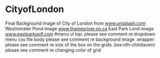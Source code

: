 # CityofLondon
Final
Background image of City of London from www.unsplash.com
Westminster Pond image www.thamesriver.on.ca
East Park Lond image www.eastparkgolf.com
#menu ul top: please see comment re dropdown menu
css file body please see comment re background image
.wrapper please see comment re size of the box on the grids
.box:nth-child(even) plesae see comment re changing color of grid

